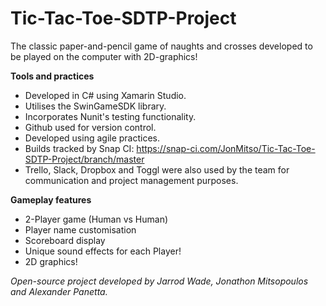 # <strong>Tic-Tac-Toe-SDTP-Project</strong>
The classic paper-and-pencil game of naughts and crosses developed to be played on the computer with 2D-graphics!

<strong>Tools and practices</strong>
- Developed in C# using Xamarin Studio.
- Utilises the SwinGameSDK library.
- Incorporates Nunit's testing functionality.
- Github used for version control.
- Developed using agile practices.
- Builds tracked by Snap CI: https://snap-ci.com/JonMitso/Tic-Tac-Toe-SDTP-Project/branch/master
- Trello, Slack, Dropbox and Toggl were also used by the team for communication and project management purposes.

<strong>Gameplay features</strong>
- 2-Player game (Human vs Human)
- Player name customisation
- Scoreboard display
- Unique sound effects for each Player!
- 2D graphics!

<em>Open-source project developed by Jarrod Wade, Jonathon Mitsopoulos and Alexander Panetta.</em>
